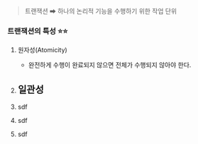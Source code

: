 
> 트랜잭션 ➡ 하나의 논리적 기능을 수행하기 위한 작업 단위 


### 트랜잭션의 특성 ⭐⭐

1. 원자성(Atomicity)
	- 완전하게 수행이 완료되지 않으면 전체가 수행되지 않아야 한다.
	
2. 일관성 
	- 
3. sdf
4. sdf
5. sdf